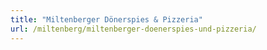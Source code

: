 ```yaml
---
title: "Miltenberger Dönerspies & Pizzeria"
url: /miltenberg/miltenberger-doenerspies-und-pizzeria/
---
```

